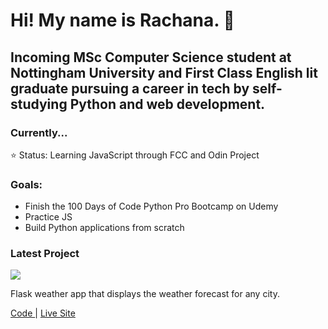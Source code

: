 # Hi! My name is Rachana. 👋

## Incoming MSc Computer Science student at Nottingham University and First Class English lit graduate pursuing a career in tech by self-studying Python and web development.

### Currently... 
⭐️ Status: Learning JavaScript through FCC and Odin Project <br />

### Goals:  
- Finish the 100 Days of Code Python Pro Bootcamp on Udemy
- Practice JS
- Build Python applications from scratch

### Latest Project
<img src ="https://github.com/rachanahegde/python-weather-app/blob/master/screenshots/weather_app_desktop_forecast_page_screenshot.png">

Flask weather app that displays the weather forecast for any city. 

<a href="https://github.com/rachanahegde/python-weather-app"> Code </a> | <a href="https://weatherly-forecast-app.herokuapp.com/"> Live Site </a> 

<!--  
#### Contact Info
📫 Email me at hegde.rachana99@gmail.com
-->
